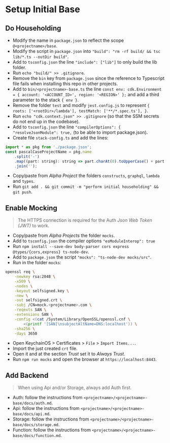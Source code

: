 # Setup Initial Base

## Do Householding

- Modify the name in `package.json` to reflect the scope `@<projectname>/base`.
- Modify the script in `package.json` into `"build": "rm -rf build/ && tsc lib/*.ts --outDir build"`.
- Add to `tsconfig.json` the line `"include": ["lib"]` to only build the lib folder.
- Run `echo "build/" >> .gitignore`.
- Remove the `bin` key from `package.json` since the reference to Typescript file fails when installing this repo in other projects.
- Add to `bin/<projectname>-base.ts` the line `const env: cdk.Environment = { account: '<ACCOUNT_ID>', region: '<REGION>' };` and add a third parameter to the stack `{ env }`.
- Remove the folder `test` and modify `jest.config.js` to represent `{ roots: ['<rootDir>/lambda'], testMatch: ['**/*.spec.ts'], }`.
- Run `echo "cdk.context.json" >> .gitignore` (so that the SSM secrets do not end up in the codebase).
- Add to `tsconfig.json` the line `"compilerOptions": { "resolveJsonModule": true,` (to be able to import package.json).
- Create file `stack-config.ts` and add the lines:
```javascript
import * as pkg from './package.json';
const pascalCaseProjectName = pkg.name
    .split('-')
    .map((part: string): string => part.charAt(0).toUpperCase() + part.slice(1))
    .join('');
```
- Copy/paste from *Alpha Project* the folders `constructs`, `graphql`, `lambda` and `types`.
- Run `git add . && git commit -m "perform initial householding" && git push`.

## Enable Mocking

> The HTTPS connection is required for the Auth *Json Web Token (JWT)* to work.

- Copy/paste from *Alpha Projects* the folder `mocks`.
- Add to `tsconfig.json` the compiler options `"esModuleInterop": true`
- Run `npm install --save-dev body-parser cors express @types/{cors,express} ts-node-dev`.
- Add to `package.json` the script `"mocks": "ts-node-dev mocks/src"`.
- Run in the folder `mocks`:
```bash
openssl req \
    -newkey rsa:2048 \
    -x509 \
    -nodes \
    -keyout selfsigned.key \
    -new \
    -out selfsigned.crt \
    -subj /CN=mock.<projectname>.com \
    -reqexts SAN \
    -extensions SAN \
    -config <(cat /System/Library/OpenSSL/openssl.cnf \
        <(printf '[SAN]\nsubjectAltName=DNS:localhost')) \
    -sha256 \
    -days 3650
```
- Open KeychainOS > Certificates > `File` > `Import Items...`.
- Import the just created `crt` file.
- Open it and at the section *Trust* set it to *Always Trust*.
- Run `npm run mocks` and open the browser at `https://localhost:8443`.

## Add Backend

> When using Api and/or Storage, always add Auth first.

- Auth: follow the instructions from `<projectname>/<projectname>-base/docs/auth.md`.
- Api: follow the instructions from `<projectname>/<projectname>-base/docs/api.md`.
- Storage: follow the instructions from `<projectname>/<projectname>-base/docs/storage.md`.
- Function: follow the instructions from `<projectname>/<projectname>-base/docs/function.md`.
